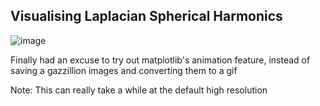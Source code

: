 ## Visualising  Laplacian Spherical Harmonics


![image](https://github.com/amanchokshi/spherical-harmonics/blob/main/gifs/ylm.gif)

Finally had an excuse to try out matplotlib's animation feature, instead of 
saving a gazzillion images and converting them to a gif

Note: This can really take a while at the default high resolution
